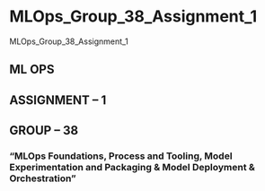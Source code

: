 # MLOps_Group_38_Assignment_1

MLOps_Group_38_Assignment_1

## ML OPS

## ASSIGNMENT – 1

## GROUP – 38

### “MLOps Foundations, Process and Tooling, Model Experimentation and Packaging & Model Deployment & Orchestration”
